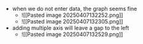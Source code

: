 - when we do not enter data, the graph seems fine
	- ![[Pasted image 20250407132252.png]]
	- ![[Pasted image 20250407132305.png]]
- adding multiple axis will leave a gap to the left
	- ![[Pasted image 20250407132529.png]]